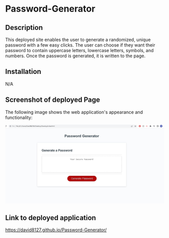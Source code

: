# Password-Generator

## Description

This deployed site enables the user to generate a randomized, unique password with a few easy clicks. The user can choose if they want their password to contain uppercase letters, lowercase letters, symbols, and numbers. Once the password is generated, it is written to the page. 

## Installation

N/A

## Screenshot of deployed Page

The following image shows the web application's appearance and functionality:

![The Password Generator application displays a red button to "Generate Password".](./Password%20Generator.JPG)

## Link to deployed application

https://david8127.github.io/Password-Generator/


